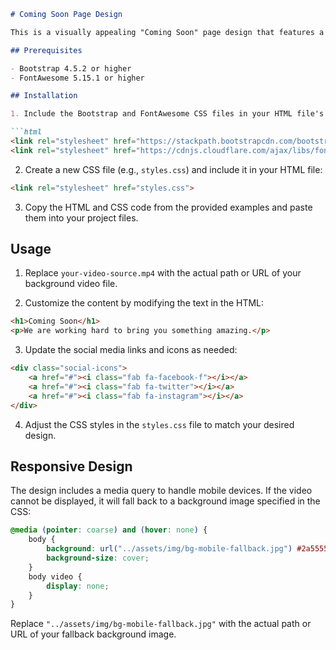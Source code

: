 

```markdown
# Coming Soon Page Design

This is a visually appealing "Coming Soon" page design that features a full-screen background video and is responsive, ensuring it looks great on all devices.

## Prerequisites

- Bootstrap 4.5.2 or higher
- FontAwesome 5.15.1 or higher

## Installation

1. Include the Bootstrap and FontAwesome CSS files in your HTML file's `<head>` section:

```html
<link rel="stylesheet" href="https://stackpath.bootstrapcdn.com/bootstrap/4.5.2/css/bootstrap.min.css">
<link rel="stylesheet" href="https://cdnjs.cloudflare.com/ajax/libs/font-awesome/5.15.1/css/all.min.css">
```

2. Create a new CSS file (e.g., `styles.css`) and include it in your HTML file:

```html
<link rel="stylesheet" href="styles.css">
```

3. Copy the HTML and CSS code from the provided examples and paste them into your project files.

## Usage

1. Replace `your-video-source.mp4` with the actual path or URL of your background video file.

2. Customize the content by modifying the text in the HTML:

```html
<h1>Coming Soon</h1>
<p>We are working hard to bring you something amazing.</p>
```

3. Update the social media links and icons as needed:

```html
<div class="social-icons">
    <a href="#"><i class="fab fa-facebook-f"></i></a>
    <a href="#"><i class="fab fa-twitter"></i></a>
    <a href="#"><i class="fab fa-instagram"></i></a>
</div>
```

4. Adjust the CSS styles in the `styles.css` file to match your desired design.

## Responsive Design

The design includes a media query to handle mobile devices. If the video cannot be displayed, it will fall back to a background image specified in the CSS:

```css
@media (pointer: coarse) and (hover: none) {
    body {
        background: url("../assets/img/bg-mobile-fallback.jpg") #2a5555 no-repeat center center scroll;
        background-size: cover;
    }
    body video {
        display: none;
    }
}
```

Replace `"../assets/img/bg-mobile-fallback.jpg"` with the actual path or URL of your fallback background image.
